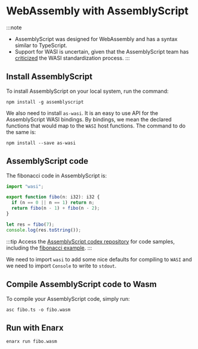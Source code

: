 # WebAssembly with AssemblyScript

:::note
* AssemblyScript was designed for WebAssembly and has a syntax similar to TypeScript. 
* Support for WASI is uncertain, given that the AssemblyScript team has [criticized](https://www.assemblyscript.org/standards-objections.html) the WASI standardization process.
:::

## Install AssemblyScript

To install AssemblyScript on your local system, run the command:

```
npm install -g assemblyscript
```

We also need to install `as-wasi`. It is an easy to use API for the AssemblyScript WASI bindings. By bindings, we mean the declared functions that would map to the `WASI` host functions. The command to do the same is:

```
npm install --save as-wasi
```

## AssemblyScript code

The fibonacci code in AssemblyScript is:


```typescript
import "wasi";

export function fibo(n: i32): i32 {
  if (n == 0 || n == 1) return n;
  return fibo(n - 1) + fibo(n - 2);
}

let res = fibo(7);
console.log(res.toString());
```
:::tip
Access the [AssemblyScript codex repository](https://github.com/enarx/codex/tree/main/examples/assemblyScript) for code samples, including the [fibonacci example](https://github.com/enarx/codex/tree/main/demos/fibonacci/assemblyscript).
:::

We need to import `wasi` to add some nice defaults for compiling to `WASI` and we need to import `Console` to write to `stdout`.

## Compile AssemblyScript code to Wasm

To compile your AssemblyScript code, simply run:

```
asc fibo.ts -o fibo.wasm
```

## Run with Enarx

```
enarx run fibo.wasm
```